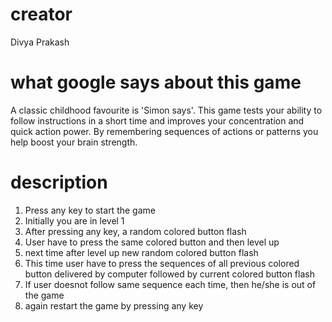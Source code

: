 # creator
Divya Prakash

# what google says about this game
A classic childhood favourite is 'Simon says'. This game tests your ability to follow instructions in a short time and improves your concentration and quick action power. By remembering sequences of actions or patterns you help boost your brain strength.

# description
1. Press any key to start the game
2. Initially you are in level 1
3. After pressing any key, a random colored button flash
4. User have to press the same colored button and then level up
5. next time after level up new random colored button flash
6. This time user have to press the sequences of all previous colored button delivered by computer followed by current colored button flash
7. If user doesnot follow same sequence each time, then he/she is out of the game
8. again restart the game by pressing any key